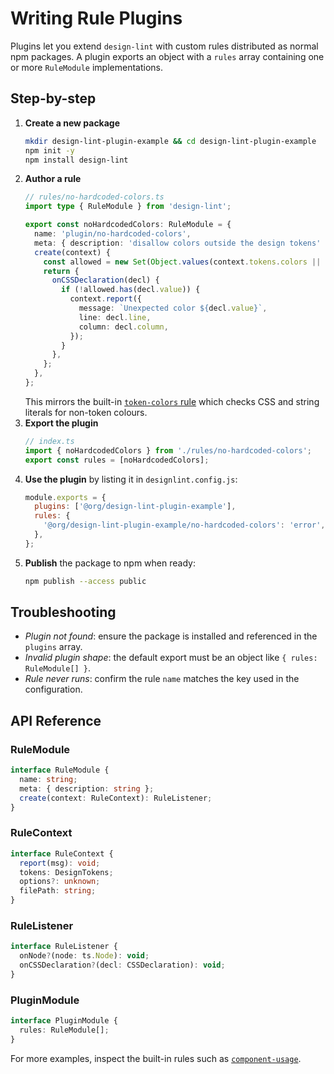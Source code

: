 # Writing Rule Plugins

Plugins let you extend `design-lint` with custom rules distributed as normal npm packages. A plugin exports an object with a `rules` array containing one or more `RuleModule` implementations.

## Step-by-step

1. **Create a new package**
   ```bash
   mkdir design-lint-plugin-example && cd design-lint-plugin-example
   npm init -y
   npm install design-lint
   ```
2. **Author a rule**
   ```ts
   // rules/no-hardcoded-colors.ts
   import type { RuleModule } from 'design-lint';

   export const noHardcodedColors: RuleModule = {
     name: 'plugin/no-hardcoded-colors',
     meta: { description: 'disallow colors outside the design tokens' },
     create(context) {
       const allowed = new Set(Object.values(context.tokens.colors || {}));
       return {
         onCSSDeclaration(decl) {
           if (!allowed.has(decl.value)) {
             context.report({
               message: `Unexpected color ${decl.value}`,
               line: decl.line,
               column: decl.column,
             });
           }
         },
       };
     },
   };
   ```
   This mirrors the built-in [`token-colors` rule](../src/rules/token-colors.ts) which checks CSS and string literals for non-token colours.
3. **Export the plugin**
   ```ts
   // index.ts
   import { noHardcodedColors } from './rules/no-hardcoded-colors';
   export const rules = [noHardcodedColors];
   ```
4. **Use the plugin** by listing it in `designlint.config.js`:
   ```js
   module.exports = {
     plugins: ['@org/design-lint-plugin-example'],
     rules: {
       '@org/design-lint-plugin-example/no-hardcoded-colors': 'error',
     },
   };
   ```
5. **Publish** the package to npm when ready:
   ```bash
   npm publish --access public
   ```

## Troubleshooting

- *Plugin not found*: ensure the package is installed and referenced in the `plugins` array.
- *Invalid plugin shape*: the default export must be an object like `{ rules: RuleModule[] }`.
- *Rule never runs*: confirm the rule `name` matches the key used in the configuration.

## API Reference

### RuleModule
```ts
interface RuleModule {
  name: string;
  meta: { description: string };
  create(context: RuleContext): RuleListener;
}
```

### RuleContext
```ts
interface RuleContext {
  report(msg): void;
  tokens: DesignTokens;
  options?: unknown;
  filePath: string;
}
```

### RuleListener
```ts
interface RuleListener {
  onNode?(node: ts.Node): void;
  onCSSDeclaration?(decl: CSSDeclaration): void;
}
```

### PluginModule
```ts
interface PluginModule {
  rules: RuleModule[];
}
```

For more examples, inspect the built-in rules such as [`component-usage`](../src/rules/component-usage.ts).

